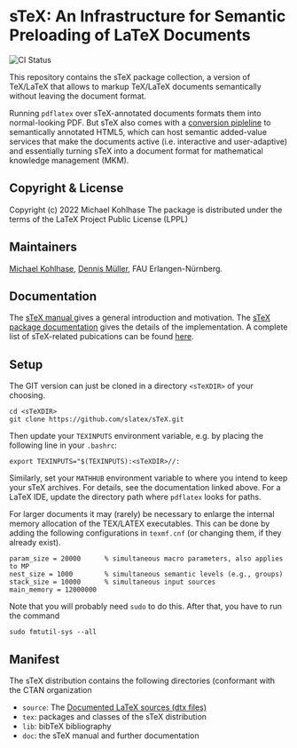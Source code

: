 sTeX: An Infrastructure for Semantic Preloading of LaTeX Documents
====
![CI Status](https://github.com/slatex/sTeX/workflows/CI/badge.svg)

This repository contains the sTeX package collection, a version of TeX/LaTeX that allows
to markup TeX/LaTeX documents semantically without leaving the document format. 

Running `pdflatex` over sTeX-annotated documents formats them into normal-looking PDF. But
sTeX also comes with a [conversion pipleline](https://github.com/slatex/RusTeX) to
semantically annotated HTML5, which can host semantic added-value services that make the
documents active (i.e. interactive and user-adaptive) and essentially turning sTeX into a
document format for mathematical knowledge management (MKM).

## Copyright & License

Copyright (c) 2022 Michael Kohlhase
The package is distributed under the terms of the LaTeX Project Public License (LPPL)

## Maintainers
[Michael Kohlhase](https://kwarc.info/kohlhase), [Dennis Müller](https://kwarc.info/people/dmueller), FAU Erlangen-Nürnberg. 

## Documentation
The [sTeX manual ](https://github.com/slatex/sTeX/blob/main/doc/stex-manual.pdf) gives a
general introduction and motivation. The 
[sTeX package documentation](https://github.com/slatex/sTeX/blob/main/doc/stex-doc.pdf)
gives the details of the implementation. A complete list of sTeX-related pubications can
be found [here](https://kwarc.github.io/bibs/sTeX/). 


## Setup

The GIT version can just be cloned in a directory `<sTeXDIR>` of your choosing. 
```
cd <sTeXDIR>
git clone https://github.com/slatex/sTeX.git
```
Then update your  `TEXINPUTS` environment variable, e.g. by placing the following line in your `.bashrc`:
```
export TEXINPUTS="$(TEXINPUTS):<sTeXDIR>//:
```

Similarly, set your `MATHHUB` environment variable to where you intend to keep your sTeX
archives. For details, see the documentation linked above. For a LaTeX IDE, update the directory path where `pdflatex` looks for paths. 

For larger documents it may (rarely) be necessary to enlarge the internal memory allocation of the TEX/LATEX executables. This can be done by adding the following configurations in `texmf.cnf` (or changing them, if they already exist). 
```
param_size = 20000      % simultaneous macro parameters, also applies to MP
nest_size = 1000        % simultaneous semantic levels (e.g., groups)
stack_size = 10000      % simultaneous input sources
main_memory = 12000000
```
Note that you will probably need `sudo` to do this. After that, you have to run the command 
```
sudo fmtutil-sys --all
```

## Manifest
The sTeX distribution contains the following directories (conformant with the CTAN organization
* `source`: The [Documented LaTeX sources (dtx files)](https://texfaq.org/FAQ-dtx)
* `tex`: packages and classes of the sTeX distribution
* `lib`: bibTeX bibliography
* `doc`: the sTeX manual  and further documentation
